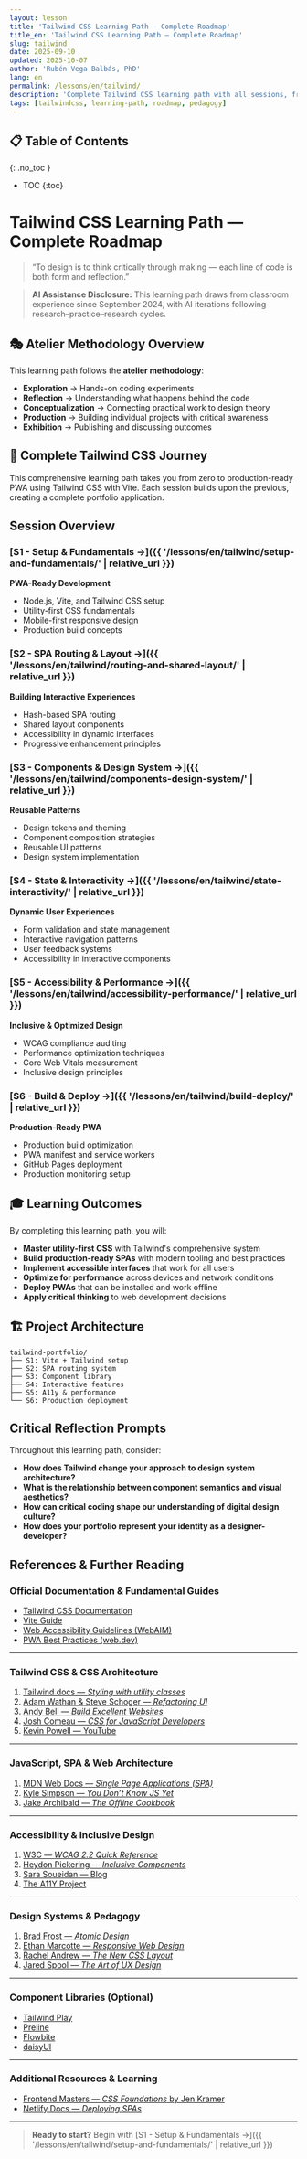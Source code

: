 ```yaml
---
layout: lesson
title: 'Tailwind CSS Learning Path — Complete Roadmap'
title_en: 'Tailwind CSS Learning Path — Complete Roadmap'
slug: tailwind
date: 2025-09-10
updated: 2025-10-07
author: 'Rubén Vega Balbás, PhD'
lang: en
permalink: /lessons/en/tailwind/
description: 'Complete Tailwind CSS learning path with all sessions, from setup to production deployment, following atelier methodology.'
tags: [tailwindcss, learning-path, roadmap, pedagogy]
---
```


<!-- prettier-ignore-start -->

## 📋 Table of Contents
{: .no_toc }
- TOC
{:toc}

<!-- prettier-ignore-end -->

# Tailwind CSS Learning Path — Complete Roadmap

> “To design is to think critically through making — each line of code is both form and reflection.”

> **AI Assistance Disclosure:** This learning path draws from classroom experience since September 2024, with AI iterations following research–practice–research cycles.

## 🎭 Atelier Methodology Overview

This learning path follows the **atelier methodology**:

- **Exploration** → Hands-on coding experiments
- **Reflection** → Understanding what happens behind the code
- **Conceptualization** → Connecting practical work to design theory
- **Production** → Building individual projects with critical awareness
- **Exhibition** → Publishing and discussing outcomes

## 🚀 Complete Tailwind CSS Journey

This comprehensive learning path takes you from zero to production-ready PWA using Tailwind CSS with Vite. Each session builds upon the previous, creating a complete portfolio application.

## Session Overview

### [S1 - Setup & Fundamentals →]({{ '/lessons/en/tailwind/setup-and-fundamentals/' | relative_url }})

**PWA-Ready Development**

- Node.js, Vite, and Tailwind CSS setup
- Utility-first CSS fundamentals
- Mobile-first responsive design
- Production build concepts

### [S2 - SPA Routing & Layout →]({{ '/lessons/en/tailwind/routing-and-shared-layout/' | relative_url }})

**Building Interactive Experiences**

- Hash-based SPA routing
- Shared layout components
- Accessibility in dynamic interfaces
- Progressive enhancement principles

### [S3 - Components & Design System →]({{ '/lessons/en/tailwind/components-design-system/' | relative_url }})

**Reusable Patterns**

- Design tokens and theming
- Component composition strategies
- Reusable UI patterns
- Design system implementation

### [S4 - State & Interactivity →]({{ '/lessons/en/tailwind/state-interactivity/' | relative_url }})

**Dynamic User Experiences**

- Form validation and state management
- Interactive navigation patterns
- User feedback systems
- Accessibility in interactive components

### [S5 - Accessibility & Performance →]({{ '/lessons/en/tailwind/accessibility-performance/' | relative_url }})

**Inclusive & Optimized Design**

- WCAG compliance auditing
- Performance optimization techniques
- Core Web Vitals measurement
- Inclusive design principles

### [S6 - Build & Deploy →]({{ '/lessons/en/tailwind/build-deploy/' | relative_url }})

**Production-Ready PWA**

- Production build optimization
- PWA manifest and service workers
- GitHub Pages deployment
- Production monitoring setup

## 🎓 Learning Outcomes

By completing this learning path, you will:

- **Master utility-first CSS** with Tailwind's comprehensive system
- **Build production-ready SPAs** with modern tooling and best practices
- **Implement accessible interfaces** that work for all users
- **Optimize for performance** across devices and network conditions
- **Deploy PWAs** that can be installed and work offline
- **Apply critical thinking** to web development decisions

## 🏗️ Project Architecture

```
tailwind-portfolio/
├── S1: Vite + Tailwind setup
├── S2: SPA routing system
├── S3: Component library
├── S4: Interactive features
├── S5: A11y & performance
└── S6: Production deployment
```

## Critical Reflection Prompts

Throughout this learning path, consider:

- **How does Tailwind change your approach to design system architecture?**
- **What is the relationship between component semantics and visual aesthetics?**
- **How can critical coding shape our understanding of digital design culture?**
- **How does your portfolio represent your identity as a designer-developer?**

## References & Further Reading

### Official Documentation & Fundamental Guides

- [Tailwind CSS Documentation](https://tailwindcss.com/docs)
- [Vite Guide](https://vite.dev/guide/)
- [Web Accessibility Guidelines (WebAIM)](https://webaim.org/)
- [PWA Best Practices (web.dev)](https://web.dev/pwa/)

---

### Tailwind CSS & CSS Architecture

1. [Tailwind docs — _Styling with utility classes_](https://tailwindcss.com/docs/styling-with-utility-classes)
2. [Adam Wathan & Steve Schoger — _Refactoring UI_](https://refactoringui.com)
3. [Andy Bell — _Build Excellent Websites_](https://buildexcellentwebsit.es)
4. [Josh Comeau — _CSS for JavaScript Developers_](https://css-for-js.dev)
5. [Kevin Powell — YouTube](https://www.youtube.com/@KevinPowell)

---

### JavaScript, SPA & Web Architecture

1. [MDN Web Docs — _Single Page Applications (SPA)_](https://developer.mozilla.org/en-US/docs/Glossary/SPA)
2. [Kyle Simpson — _You Don’t Know JS Yet_](https://github.com/getify/You-Dont-Know-JS)
3. [Jake Archibald — _The Offline Cookbook_](https://developers.google.com/web/fundamentals/instant-and-offline/offline-cookbook)

---

### Accessibility & Inclusive Design

1. [W3C — _WCAG 2.2 Quick Reference_](https://www.w3.org/WAI/WCAG22/quickref/)
2. [Heydon Pickering — _Inclusive Components_](https://inclusive-components.design)
3. [Sara Soueidan — Blog](https://www.sarasoueidan.com/blog/)
4. [The A11Y Project](https://www.a11yproject.com)

---

### Design Systems & Pedagogy

1. [Brad Frost — _Atomic Design_](https://atomicdesign.bradfrost.com)
2. [Ethan Marcotte — _Responsive Web Design_](https://abookapart.com/products/responsive-web-design)
3. [Rachel Andrew — _The New CSS Layout_](https://abookapart.com/products/the-new-css-layout)
4. [Jared Spool — _The Art of UX Design_](https://uxdesign.cc/@jmspool)

---

### Component Libraries (Optional)

- [Tailwind Play](https://play.tailwindcss.com)
- [Preline](https://preline.co)
- [Flowbite](https://flowbite.com)
- [daisyUI](https://daisyui.com)

---

### Additional Resources & Learning

- [Frontend Masters — _CSS Foundations_ by Jen Kramer](https://frontendmasters.com/courses/css-foundations/)
- [Netlify Docs — _Deploying SPAs_](https://docs.netlify.com/routing/redirects/redirect-options/#spa-support)

---

> **Ready to start?** Begin with [S1 - Setup & Fundamentals →]({{ '/lessons/en/tailwind/setup-and-fundamentals/' | relative_url }})
